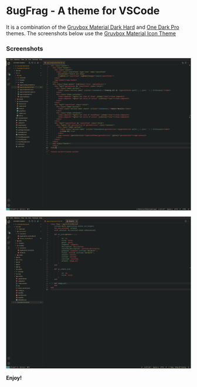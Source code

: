 # 8ugFrag - A theme for VSCode

It is a combination of the [Gruvbox Material Dark Hard](https://github.com/sainnhe/gruvbox-material-vscode) and [One Dark Pro](https://github.com/Binaryify/OneDark-Pro) themes. The screenshots below use the [Gruvbox Material Icon Theme](https://marketplace.visualstudio.com/items?itemName=JonathanHarty.gruvbox-material-icon-theme)

### Screenshots

![screenshots](images/Screenshot_1.png)

![screenshots](images/Screenshot_2.png)

**Enjoy!**
